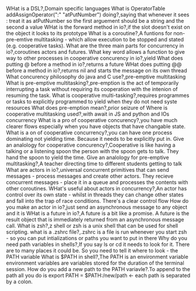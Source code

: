 WHat is a DSL?,Domain specific languages
What is OperatorTable addAssignOperator(":" "atPutNumber") doing?,saying that whenever it sees : treat it as atPutNumber so the first arguement should be a string and the second a value
WHat is the forward method in io?,if the slot doesn't exist on the object it looks to its prototype
What is a coroutine?,A funtions for non-pre-emtive multitasking - which allow execution to be stopped and stated (e.g. cooperative tasks).
What are the three main parts for concurrency in io?,coroutines actors and futures. 
What key word allows a function to give way to other processes in cooperative concurency in io?,yield
What does putting @ before a method in io?,returns a future
WHat does putting @@ before a method in io?,returns nil and starts the message on its own thread
What concurency philosophy do java and C use?,pre-emptive multitasking
What is pre-emptive multitasking?,pre-emption is the act of temporarily interrupting a task without requiring its cooperation with the intenion of resuming the task. 
What is cooperative multi-tasking?,requires programmes or tasks to explicitly programmed to yield when they do not need syste resources
What does pre-emption mean?,prior seizure of
Where is cooperative multitasking used?,with await in JS and python and IOs concurrency
What is a pro of cooperative concurency?,you have much clearer flows especially when you have objects that have changable state. 
What is a on of cooperative concurrency?,you can have one process dominating not yielding time. Because it needs to be explicitly put in. 
Give an analology for cooperative concurency?,Cooperative is like having a talking or a listening spoon the person with the spoon gets to talk. They hand the spoon to yield the time.
Give an analology for pre-emptive multitasking?,A teacher directing time to different students getting to talk
What are actors in io?,universal concurrent primitives that can send messages - process messages and create other actors. They recieve concurrent messages - place it in a queue and processes the contents with other coroutines.
WHat's useful about actors in concurrency?,An actor has control over its own state - whilst in threads they can change other states and fall into the trap of race conditions. There's a clear control flow
How do you make an actor in io?,just send an asynchronous message to any object and it is
WHat is a future in io?,A future is a bit like a promise. A future is the result object that is immediately returned from an asynchronous message call. 
What is zsh?,z shell or zsh is a unix shell that can be used for shell scripting. 
what is a .zshrc file?,.zshrc is a file is run whenever you start zsh  - so you can put intializations or paths you want to put in there
Why do you need path variables in shells?,If you say ls or cd it needs to look for it. There are to many places it could be. So you need to tell it where to look - the PATH variable
What is $PATH in shell?,The PATH is an environment variable environment variables are variables stored for the duration of the terminal session. 
How do you add a new path to the PATH variavle?.To append to the path all you do is export PATH = $PATH:/new/path  <- each path is separated by a colon. 
